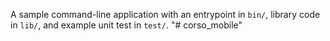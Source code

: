 A sample command-line application with an entrypoint in `bin/`, library code
in `lib/`, and example unit test in `test/`.
"# corso_mobile" 
